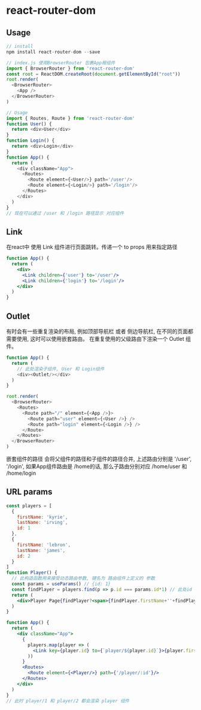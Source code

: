 # react-router-dom

## Usage

```js
// install
npm install react-router-dom --save

// index.js 使用BrowserRouter 包裹App根组件
import { BrowserRouter } from 'react-router-dom'
const root = ReactDOM.createRoot(document.getElementById("root"))
root.render(
  <BrowserRouter>
    <App />
  </BrowserRouter>
)

// Usage
import { Routes, Route } from 'react-router-dom'
function User() {
  return <div>User</div>
}
function Login() {
  return <div>Login</div>
}
function App() {
  return (
    <div className="App">
      <Routes>
        <Route element={<User/>} path='/user'/>
        <Route element={<Login/>} path='/login'/>
      </Routes>
    </div>
  )
}
// 现在可以通过 /user 和 /login 路径显示 对应组件
```
## Link

  在react中 使用 Link 组件进行页面跳转。传递一个 to props 用来指定路径
```jsx
function App() {
  return (
    <div>
      <Link children={'user'} to='/user'/>
      <Link children={'login'} to='/login'/>
    </div>
  )
}
```

## Outlet

  有时会有一些重复渲染的布局, 例如顶部导航栏 或者 侧边导航栏, 在不同的页面都需要使用, 这时可以使用嵌套路由。
  在重复使用的父级路由下渲染一个 Outlet 组件。
```js
function App() {
  return (
    // 此处渲染子组件, User 和 Login组件
    <div><Outlet/></div>
  )
}

root.render(
  <BrowserRouter>
    <Routes>
      <Route path="/" element={<App />}>
        <Route path="user" element={<User />} />
        <Route path="login" element={<Login />} />
      </Route>
    </Routes>
  </BrowserRouter>
)
```
  嵌套组件的路径 会将父组件的路径和子组件的路径合并, 上述路由分别是 '/user', '/login', 如果App组件路由是 /home的话, 那么子路由分别对应
  /home/user 和 /home/login

## URL params

```jsx
const players = [
  {
    firstName: 'kyrie',
    lastName: 'irving',
    id: 1
  },
  {
    firstName: 'lebron',
    lastName: 'james',
    id: 2
  }
]
function Player() {
  // 此构造函数用来接受动态路由参数, 键名为 路由组件上定义的 参数
  const params = useParams() // {id: 1}
  const findPlayer = players.find(p => p.id === params.id*1) // 此处id 是一个字符串
  return (
    <div>Player Page{findPlayer?<span>{findPlayer.firstName+''+findPlayer.lastName}</span> : null}</div>
  )
}

function App() {
  return (
    <div className="App">
      {
        players.map(player => (
          <Link key={player.id} to={`player/${player.id}`}>{player.firstName}</Link>
        ))
      }
      <Routes>
        <Route element={<Player/>} path={'/player/:id'}/>
      </Routes>
    </div>
  )
}
// 此时 player/1 和 player/2 都会渲染 player 组件
```
